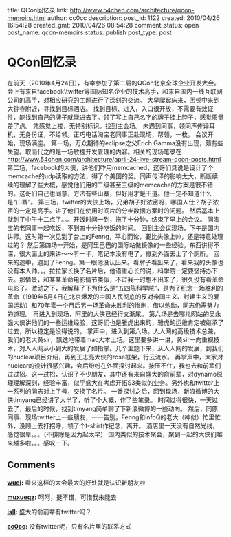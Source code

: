 title: QCon回忆录
link: http://www.54chen.com/architecture/qcon-memoirs.html
author: cc0cc
description: 
post_id: 1122
created: 2010/04/26 16:54:28
created_gmt: 2010/04/26 08:54:28
comment_status: open
post_name: qcon-memoirs
status: publish
post_type: post

# QCon回忆录

在前天（2010年4月24日），有幸参加了第二届的QCon北京全球企业开发大会。会上有来自facebook\twitter等国际知名企业的技术高手，和来自国内一线互联网公司的高手，对相应研究的主题进行了深刻的交流。 大早爬起床来，困顿中来到大钟寺附近，寻找到目标酒店。 找到目标、进入，入口很开放，不需要有效证件，能找到自己的牌子就能进去了。领了写上自己名字的牌子挂上脖子，感觉质量差了点。 凭感觉上楼，无特别标识。找到主会场。 未遇到同事，领同声传译耳机，无身份证，不给领。正巧电话淘宝老同事正赴现场，帮领，一枚。 会议开始，现场满座。 第一场，万众期待的eclipse之父Erich Gamma没有出现，颇有些失望。取而代之的是一场敏捷开发管理的内容。相关的现场笔录在 http://www.54chen.com/architecture/april-24-live-stream-qcon-posts.html 第二场，facebook的大侠，讲他们咋用memcached，这哥们具说是设计了个memcache的udp读取的方法，得了个美国的奖。同声传译的影响太大，断断续续的理解了些大概，感觉他们用的二级甚至三级的memcache的方案是很不错的。这哥们自己也同意，方法有些山寨，但好用才是王道。他一定不知道什么是“山寨”。 第三场，twitter的大侠上场，兄弟胡子好浓密呀，哪国人仕？胡子浓密的一定是高手。讲了他们在使用时间片的分步数据方案时的问题。 然后基本上就到了中午十二点了。。。开饭时间一到，拖了十分钟，结束了早上的会议。 同淘宝的老同事一起吃饭，不到四十分钟吃饭的时间。 回到主会议现场，下午是国内讲师。这时第一次见到了台上的Fenng，平心而论，要比头像上帅，还是特意处理过的？ 然后第四场一开始，是阿里巴巴的国际站做镜像的一些经验。东西讲得不深，很大面上的来讲～～听一半，笔记本没有电了，撤到外面去上了个厕所。 回来的途中，遇到了Fenng。第一眼他没认出来。看牌子看出来了，看来我的头像也没有本人帅。。。拉拉家长换了名片后，他语重心长的说，科学院一定要坚持办下去。那情景，和某某革命电影情节类似，不过我一时想不出来了，很久没有看革命电影了。激动之下，我解释了下为什么是“五四陈科学院”，是为了纪念一场胜利的革命（1919年5月4日在北京爆发的中国人民彻底的反对帝国主义、封建主义的爱国运动）和70年零一个月后另一场革命未胜利的惨剧，借以勉励，同志仍需努力的道理。 再进入到现场，阿里的大侠已经行文渐尾。 第六场是去哪儿网站的吴永强大侠讲他们的一些运维经验，这哥们也是雅虎出来的，雅虎的运维肯定被继承了过去，所以稳定是没得说的。 掌声中，进入到第六场。人人网的高级技术总兼，我们的老大黄sir，飘逸地带着mac大本上场。这里要多讲一讲，黄sir一向重视技术，对人人网从小到大的发展了如指掌。几个主题下来，从人人网的发展，到我们的nuclear项目介绍，再到王志亮大侠的rose框架，行云流水。 再掌声中，大家对nuclear的设计很感兴趣，会后纷纷在外面探讨起来。按压不住，我也去和前辈们过过招。这一过招，认识了不少朋友，其中还有来自盛大的俞前辈，对dynamo原理理解深刻，经验丰富，似乎盛大在考虑开拓S3类似的业务。另外也和twitter上一系列的同志对上了号，交换了名片。 一番探讨之后，回到现场，新浪微博的大侠timyang已经讲了大半了，听了个大概，作了些笔录。 时间过得很快，一天过去了，最后的时候，找到timyang简单聊了下新浪微博的一些动向。 然后，同原同事、现场twitter上一些朋友，一一告别。Fenng和infoQ的老大（神似）忙里忙外，没顾上去打招呼，领了个t-shirt作纪念，离开。 酒店里一天没有自然光线，感觉很晕。。。（不排除是因为起太早） 国内类似的技术聚会，聚到一起的大侠们越来越多啦。。。感叹一下。

## Comments

**[wuei](#12260 "2010-04-26 17:40:47"):** 看来这样的大会最大的好处就是认识新朋友啦

**[muxueqz](#12261 "2010-04-26 18:03:42"):** 呵呵，挺不错，可惜我未能去

**[isll](#12262 "2010-04-26 19:20:52"):** 盛大的俞前辈有twitter吗？

**[cc0cc](#12264 "2010-04-28 13:31:20"):** 没有twitter呢，只有名片里的联系方式

